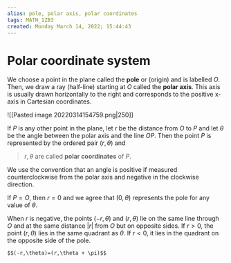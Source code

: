 ```yaml
---
alias: pole, polar axis, polar coordinates
tags: MATH_1ZB3
created: Monday March 14, 2022; 15:44:43 
---
```

# Polar coordinate system
We choose a point in the plane called the **pole** or (origin) and is labelled $O$. Then, we draw a ray (half-line) starting at $O$ called the **polar axis**. This axis is usually drawn horizontally to the right and corresponds to the positive x-axis in Cartesian coordinates. 

 ![[Pasted image 20220314154759.png|250]]

If $P$ is any other point in the plane, let $r$ be the distance from $O$ to $P$ and let $\theta$ be the angle between the polar axis and the line $OP$. Then the point $P$ is represented by the ordered pair $(r, \theta)$ and 

> $r, \theta$ are called **polar coordinates** of $P$.

We use the convention that an angle is positive if measured counterclockwise from the polar axis and negative in the clockwise direction.

If $P=O$, then $r=0$ and we agree that $(0,\theta)$ represents the pole for any value of $\theta$. 

When $r$ is negative, the points $(-r, \theta)$ and $(r, \theta)$ lie on the same line through $O$ and at the same distance $|r|$ from $O$ but on opposite sides. If $r > 0$, the point $(r,\theta)$ lies in the same quadrant as $\theta$. If $r < 0$, it lies in the quadrant on the opposite side of the pole.

```ad-note
$$(-r,\theta)=(r,\theta + \pi)$$
```